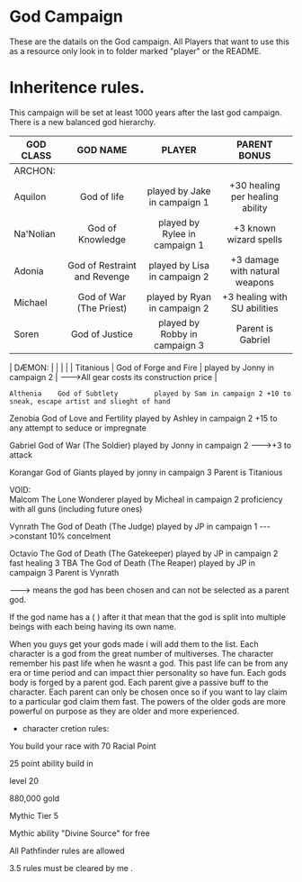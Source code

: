 # God Campaign

These are the datails on the God campaign. All Players that want to use this as a resource only look
in to folder marked "player" or the README.

# Inheritence rules.
This campaign will be set at least 1000 years after the last god campaign. There is a new balanced god hierarchy.

| GOD CLASS	| GOD NAME			| PLAYER	                 | PARENT BONUS |
| ------------- |:-----------------------------:|:------------------------------:|:-------------------------------:|
| ARCHON:	|                               |                                |                                 |
| Aquilon	|	God of life		| played by Jake in campaign 1	 | +30 healing per healing ability |
| Na'Nolian	|	God of Knowledge	| played by Rylee in campaign 1	 | +3 known wizard spells          |
| Adonia	| God of Restraint and Revenge	| played by Lisa in campaign 2	 | +3 damage with natural weapons  |
| Michael	| God of War (The Priest)	| played by Ryan in campaign 2	 | +3 healing with SU abilities    |
| Soren		| God of Justice		| played by Robby in campaign 3	 | Parent is Gabriel               |


| DÆMON:	|                               |                                |                                 |
| Titanious 	| God of Forge and Fire		| played by Jonny in campaign 2	 | --->All gear costs its construction price | 

	Althenia 	God of Subtlety			played by Sam in campaign 2	+10 to sneak, escape artist and slieght of hand
	
Zenobia		God of Love and Fertility	played by Ashley in campaign 2	+15 to any attempt to seduce or impregnate
	
Gabriel		God of War (The Soldier)	played by Jonny in campaign 2	--->+3 to attack
	
Korangar	God of Giants			played by jonny in campaign 3	Parent is Titanious



VOID:	
Malcom		The Lone Wonderer		played by Micheal in campaign 2	proficiency with all guns (including future ones)
	
Vynrath		The God of Death (The Judge)	played by JP in campaign 1	--->constant 10% concelment
	
Octavio		The God of Death (The Gatekeeper) played by JP in campaign 2	fast healing 3
TBA	
	The God of Death (The Reaper)	played by JP in campaign 3	Parent is Vynrath



---> means the god has been chosen and can not be selected as a parent god.

If the god name has a ( ) after it that mean that the god is 
split into multiple beings with each being having its own name.


When you guys get your gods made i will add them to the list. 
Each character
is a god from the great number of multiverses. The character remember his past life when he wasnt a god. This past life can be from any era
or time period and can impact thier personality so have fun. Each gods body is 
forged by a parent god. Each parent give a passive buff to the
character. Each parent can only be chosen once so if you want to lay claim to a particular god claim them fast. The powers of the older gods 
are more powerful on purpose
as they are older and more experienced. 

* character cretion rules:


You build your race with 70 Racial Point

25 point ability build in

level 20

880,000 gold

Mythic Tier 5

Mythic ability "Divine Source" for free

All Pathfinder rules are allowed

3.5 rules must be 
cleared by me
.
